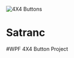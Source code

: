 ![4X4 Buttons](https://user-images.githubusercontent.com/76395267/175933164-29f80219-bc45-43e1-bb03-44b6f0e74ce7.png)
# Satranc

#WPF 4X4 Button Project
